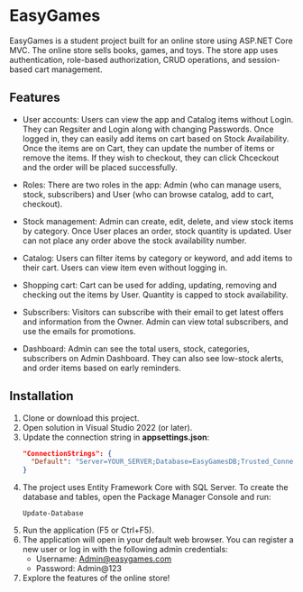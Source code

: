 # EasyGames

EasyGames is a student project built for an online store using ASP.NET Core MVC. The online store sells books, games, and toys. The store app uses authentication, role-based authorization, CRUD operations, and session-based cart management.

## Features
- User accounts: 
    Users can view the app and Catalog items without Login. They can Regsiter and Login along with changing Passwords.
    Once logged in, they can easily add items on cart based on Stock Availability.
    Once the items are on Cart, they can update the number of items or remove the items.
    If they wish to checkout, they can click Chceckout and the order will be placed successfully.
    
- Roles: 
    There are two roles in the app: Admin (who can manage users, stock, subscribers) and User (who can browse catalog, add to cart, checkout).

- Stock management: 
    Admin can create, edit, delete, and view stock items by category. Once User places an order, stock quantity is updated. User can not place any order above the stock availability number.

- Catalog: 
    Users can filter items by category or keyword, and add items to their cart. Users can view item even without logging in.

- Shopping cart: 
    Cart can be used for adding, updating, removing and checking out the items by User. Quantity is capped to stock availability.

- Subscribers: 
    Visitors can subscribe with their email to get latest offers and information from the Owner. Admin can view total subscribers, and use the emails for promotions.

- Dashboard: 
    Admin can see the total users, stock, categories, subscribers on Admin Dashboard. They can also see low-stock alerts, and order items based on early reminders.


## Installation
1. Clone or download this project.
2. Open solution in Visual Studio 2022 (or later).
3. Update the connection string in **appsettings.json**:
   ```json
   "ConnectionStrings": {
     "Default": "Server=YOUR_SERVER;Database=EasyGamesDB;Trusted_Connection=True;TrustServerCertificate=True;"
   }
4. The project uses Entity Framework Core with SQL Server. To create the database and tables, open the Package Manager Console and run:
   ```
   Update-Database
   ```
5. Run the application (F5 or Ctrl+F5).
6. The application will open in your default web browser. You can register a new user or log in with the following admin credentials:
   - Username: Admin@easygames.com
   - Password: Admin@123
7. Explore the features of the online store!